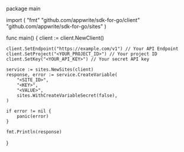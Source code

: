package main

import (
    "fmt"
    "github.com/appwrite/sdk-for-go/client"
    "github.com/appwrite/sdk-for-go/sites"
)

func main() {
    client := client.NewClient()

    client.SetEndpoint("https://example.com/v1") // Your API Endpoint
    client.SetProject("<YOUR_PROJECT_ID>") // Your project ID
    client.SetKey("<YOUR_API_KEY>") // Your secret API key

    service := sites.NewSites(client)
    response, error := service.CreateVariable(
        "<SITE_ID>",
        "<KEY>",
        "<VALUE>",
        sites.WithCreateVariableSecret(false),
    )

    if error != nil {
        panic(error)
    }

    fmt.Println(response)
}
